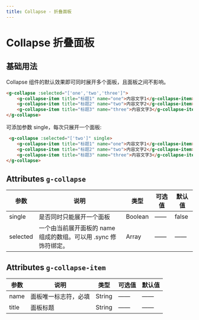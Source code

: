 ```yaml
---
title: Collapse - 折叠面板
---
```

# Collapse 折叠面板

## 基础用法

Collapse 组件的默认效果即可同时展开多个面板，且面板之间不影响。 

<ClientOnly>
  <collapse-demo1></collapse-demo1>
</ClientOnly>


``` html
<g-collapse :selected="['one','two','three']">
    <g-collapse-item title="标题1" name="one">内容文字1</g-collapse-item>
    <g-collapse-item title="标题2" name="two">内容文字2</g-collapse-item>
    <g-collapse-item title="标题3" name="three">内容文字3</g-collapse-item>
</g-collapse>
```

可添加参数 single，每次只展开一个面板: 

<ClientOnly>
  <collapse-demo2></collapse-demo2>
</ClientOnly>

```html
 <g-collapse :selected="['two']" single>
    <g-collapse-item title="标题1" name="one">内容文字1</g-collapse-item>
    <g-collapse-item title="标题2" name="two">内容文字2</g-collapse-item>
    <g-collapse-item title="标题3" name="three">内容文字3</g-collapse-item>
</g-collapse>
```
##  Attributes `g-collapse`

| 参数     | 说明                                                         | 类型    | 可选值 | 默认值 |
| -------- | ------------------------------------------------------------ | ------- | ------ | ------ |
| single   | 是否同时只能展开一个面板                                     | Boolean | ——     | false  |
| selected | 一个由当前展开面板的 name 组成的数组。可以用 .sync 修饰符绑定。 | Array   | ——     | ——     |

##  Attributes `g-collapse-item`

| 参数  | 说明                 | 类型   | 可选值 | 默认值 |
| ----- | -------------------- | ------ | ------ | ------ |
| name  | 面板唯一标志符，必填 | String | ——     | ——     |
| title | 面板标题             | String | ——     | ——     |

